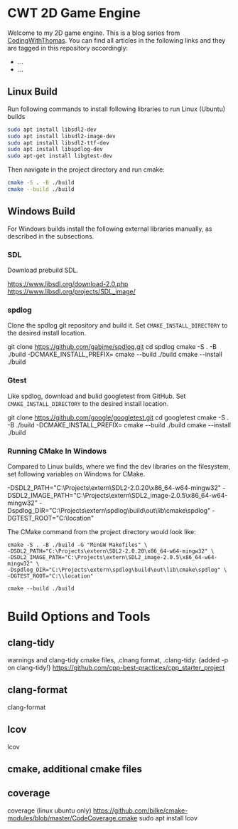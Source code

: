 # CWT 2D Game Engine

Welcome to my 2D game engine. This is a blog series from [CodingWithThomas](https://www.codingwiththomas.com/). You can find all articles in the following links and they are tagged in this repository accordingly:

- ... 
- ...

## Linux Build

Run following commands to install following libraries to run Linux (Ubuntu) builds
````bash
sudo apt install libsdl2-dev
sudo apt install libsdl2-image-dev
sudo apt install libsdl2-ttf-dev
sudo apt install libspdlog-dev
sudo apt-get install libgtest-dev
````
Then navigate in the project directory and run cmake:
````bash
cmake -S . -B ./build
cmake --build ./build
````


## Windows Build
For Windows builds install the following external libraries manually, as described in the subsections.  

### SDL 
Download prebuild SDL.

https://www.libsdl.org/download-2.0.php  
https://www.libsdl.org/projects/SDL_image/

### spdlog 

Clone the spdlog git repository and build it. Set `CMAKE_INSTALL_DIRECTORY` to the desired install location.

git clone https://github.com/gabime/spdlog.git
cd spdlog 
cmake -S . -B ./build -DCMAKE_INSTALL_PREFIX=<your install location>
cmake --build ./build
cmake --install ./build

  
### Gtest

Like spdlog, download and bulid googletest from GitHub. Set `CMAKE_INSTALL_DIRECTORY` to the desired install location.
  
git clone https://github.com/google/googletest.git
cd googletest
cmake -S . -B ./build -DCMAKE_INSTALL_PREFIX=<your install location>
cmake --build ./build
cmake --install ./build


### Running CMake In Windows
Compared to Linux builds, where we find the dev libraries on the filesystem, set following variables on Windows for CMake.
  
-DSDL2_PATH="C:\Projects\extern\SDL2-2.0.20\x86_64-w64-mingw32"
-DSDL2_IMAGE_PATH="C:\Projects\extern\SDL2_image-2.0.5\x86_64-w64-mingw32"
-Dspdlog_DIR="C:\Projects\extern\spdlog\build\out\lib\cmake\spdlog"
-DGTEST_ROOT="C:\\location"

The CMake command from the project directory would look like:
````
cmake -S . -B ./build -G "MinGW Makefiles" \
-DSDL2_PATH="C:\Projects\extern\SDL2-2.0.20\x86_64-w64-mingw32" \
-DSDL2_IMAGE_PATH="C:\Projects\extern\SDL2_image-2.0.5\x86_64-w64-mingw32" \
-Dspdlog_DIR="C:\Projects\extern\spdlog\build\out\lib\cmake\spdlog" \
-DGTEST_ROOT="C:\\location" 

cmake --build ./build
````

# Build Options and Tools

  
  
## clang-tidy
warnings and clang-tidy cmake files, .clnang format, .clang-tidy:
{added -p on clang-tidy!}
https://github.com/cpp-best-practices/cpp_starter_project


## clang-format
clang-format


## lcov
lcov

## cmake, additional cmake files 



## coverage 
coverage (linux ubuntu only)
https://github.com/bilke/cmake-modules/blob/master/CodeCoverage.cmake
sudo apt install lcov



